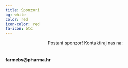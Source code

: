 ```yaml
---
title: Sponzori
bg: white
color: red
icon-color: red
fa-icon: btc
---
```

<center>
Postani sponzor!
Kontaktiraj nas na:
</center>
<br>

#### **farmebs<span >@</span><span>p</span><span>h</span><span >a</span><span>r</span><span>m</span><span>a</span><span>.</span ><span>h</span><span>r</span>**

